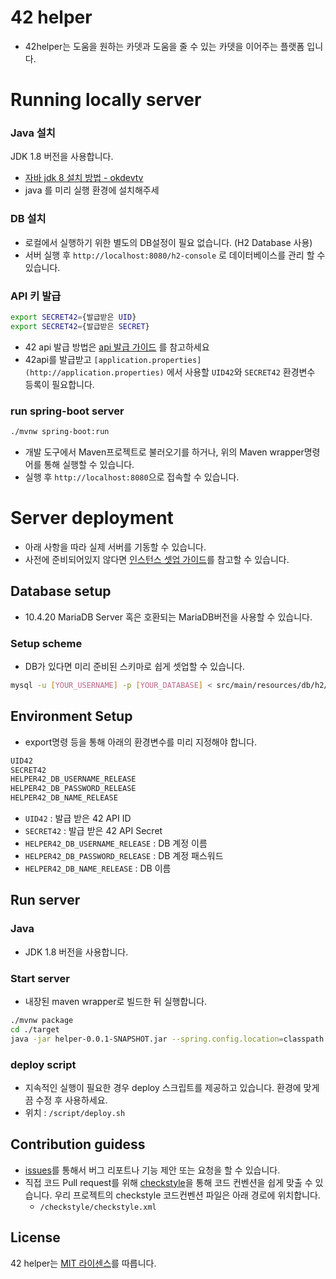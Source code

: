 # 42 helper

- 42helper는 도움을 원하는 카뎃과 도움을 줄 수 있는 카뎃을 이어주는 플랫폼 입니다.

# Running locally server

### Java 설치

JDK 1.8 버전을 사용합니다.
 - [자바 jdk 8 설치 방법 - okdevtv](https://okdevtv.com/mib/java)
 - java 를 미리 실행 환경에 설치해주세

### DB 설치
- 로컬에서 실행하기 위한 별도의 DB설정이 필요 없습니다. (H2 Database 사용)
- 서버 실행 후 `http://localhost:8080/h2-console` 로 데이터베이스를 관리 할 수 있습니다.

### API 키 발급
```bash
export SECRET42={발급받은 UID}
export SECRET42={발급받은 SECRET}
```
- 42 api 발급 방법은 [api 발급 가이드](https://www.notion.so/epicarts2/42-API-f817378828524392be3fc4432c780bc3) 를 참고하세요
- 42api를 발급받고 `[application.properties](http://application.properties)` 에서 사용할 `UID42`와 `SECRET42`
  환경변수 등록이 필요합니다. 

### run spring-boot server
```bash
./mvnw spring-boot:run
```

- 개발 도구에서 Maven프로젝트로 불러오기를 하거나, 위의 Maven wrapper명령어를 통해 실행할 수 있습니다.
- 실행 후 `http://localhost:8080`으로 접속할 수 있습니다.

# Server deployment

- 아래 사항을 따라 실제 서버를 기동할 수 있습니다.
- 사전에 준비되어있지
  않다면 [인스턴스 셋업 가이드](https://github.com/innovationacademy-kr/swlabs-helper/wiki/%EC%9D%B8%EC%8A%A4%ED%84%B4%EC%8A%A4-%EC%85%8B%EC%97%85-%EB%B0%A9%EB%B2%95)를
  참고할 수 있습니다.

## Database setup

- 10.4.20 MariaDB Server 혹은 호환되는 MariaDB버전을 사용할 수 있습니다.

### Setup scheme

- DB가 있다면 미리 준비된 스키마로 쉽게 셋업할 수 있습니다.

```bash
mysql -u [YOUR_USERNAME] -p [YOUR_DATABASE] < src/main/resources/db/h2/schema.sql
```

## Environment Setup

- export명령 등을 통해 아래의 환경변수를 미리 지정해야 합니다.

```bash
UID42
SECRET42
HELPER42_DB_USERNAME_RELEASE
HELPER42_DB_PASSWORD_RELEASE
HELPER42_DB_NAME_RELEASE
```

- `UID42` : 발급 받은 42 API ID
- `SECRET42` : 발급 받은 42 API Secret
- `HELPER42_DB_USERNAME_RELEASE` : DB 계정 이름
- `HELPER42_DB_PASSWORD_RELEASE` : DB 계정 패스워드
- `HELPER42_DB_NAME_RELEASE` : DB 이름

## Run server

### Java

- JDK 1.8 버전을 사용합니다.

### Start server

- 내장된 maven wrapper로 빌드한 뒤 실행합니다.

```bash
./mvnw package
cd ./target
java -jar helper-0.0.1-SNAPSHOT.jar --spring.config.location=classpath:/application.properties --spring.profiles.active=release
```

### deploy script

- 지속적인 실행이 필요한 경우 deploy 스크립트를 제공하고 있습니다. 환경에 맞게끔 수정 후 사용하세요.
- 위치 : `/script/deploy.sh`

## Contribution guidess

- [issues](https://github.com/innovationacademy-kr/swlabs-helper/issues)를 통해서 버그 리포트나 기능 제안 또는 요청을 할
  수 있습니다.
- 직접 코드 Pull request를 위해 [checkstyle](https://checkstyle.sourceforge.io/)을 통해 코드 컨벤션을 쉽게 맞출 수 있습니다.
  우리 프로젝트의 checkstyle 코드컨벤션 파일은 아래 경로에 위치합니다.
    - `/checkstyle/checkstyle.xml`

## License

42 helper는 [MIT 라이센스](https://github.com/innovationacademy-kr/swlabs-helper/blob/main/LICENSE)를
따릅니다.